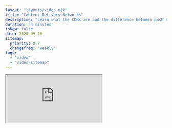 ```yaml
---
layout: "layouts/video.njk"
title: "Content Delivery Networks"
description: "Learn what the CDNs are and the difference between push CDN vs pull CDN."
duration: "4 minutes"
isNew: false
date: 2020-09-26
sitemap:
  priority: 0.7
  changefreq: "weekly"
tags:
  - "video"
  - "video-sitemap"
---
```


<iframe class="w-full aspect-video mb-5" src="https://www.youtube.com/embed/6DXEPcXKQNY" title="Content Delivery Networks"></iframe>